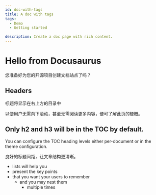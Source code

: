 ```yaml
---
id: doc-with-tags
title: A doc with tags
tags:
  - Demo
  - Getting started

description: Create a doc page with rich content.
---
```


# Hello from Docusaurus

您准备好为您的开源项目创建文档站点了吗？

## Headers

标题将显示在右上方的目录中

以便用户无需向下滚动，甚至无需阅读更多内容，便可了解此页的梗概。

## Only h2 and h3 will be in the TOC by default.

You can configure the TOC heading levels either per-document or in the theme configuration.

良好的标题间距，让文章结构更清晰。

- lists will help you
- present the key points
- that you want your users to remember
  - and you may nest them
    - multiple times